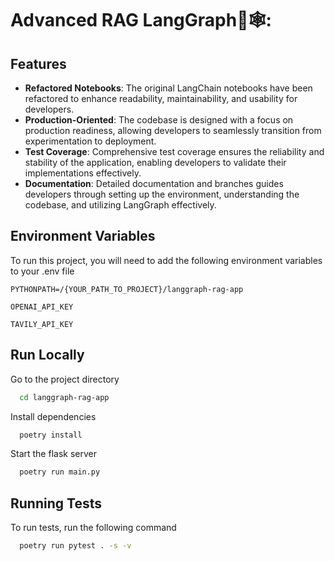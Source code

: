 
# Advanced RAG LangGraph🦜🕸:


## Features

- **Refactored Notebooks**: The original LangChain notebooks have been refactored to enhance readability, maintainability, and usability for developers.
- **Production-Oriented**: The codebase is designed with a focus on production readiness, allowing developers to seamlessly transition from experimentation to deployment.
- **Test Coverage**: Comprehensive test coverage ensures the reliability and stability of the application, enabling developers to validate their implementations effectively.
- **Documentation**: Detailed documentation and branches guides developers through setting up the environment, understanding the codebase, and utilizing LangGraph effectively.

## Environment Variables

To run this project, you will need to add the following environment variables to your .env file

`PYTHONPATH=/{YOUR_PATH_TO_PROJECT}/langgraph-rag-app`

`OPENAI_API_KEY`

`TAVILY_API_KEY`

## Run Locally

Go to the project directory

```bash
  cd langgraph-rag-app
```

Install dependencies

```bash
  poetry install
```

Start the flask server

```bash
  poetry run main.py
```


## Running Tests

To run tests, run the following command

```bash
  poetry run pytest . -s -v
```
